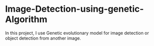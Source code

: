 # Image-Detection-using-genetic-Algorithm
In this project, I use Genetic evolutionary model for image detection or object detection from another image.
